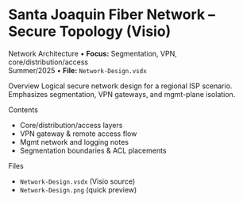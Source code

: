# Santa Joaquin Fiber Network – Secure Topology (Visio)
Network Architecture • **Focus:** Segmentation, VPN, core/distribution/access  
Summer/2025 • **File:** `Network-Design.vsdx`

Overview
Logical secure network design for a regional ISP scenario. Emphasizes segmentation, VPN gateways, and mgmt-plane isolation.


Contents
- Core/distribution/access layers
- VPN gateway & remote access flow
- Mgmt network and logging notes
- Segmentation boundaries & ACL placements

Files
- `Network-Design.vsdx` (Visio source)  
- `Network-Design.png` (quick preview)
